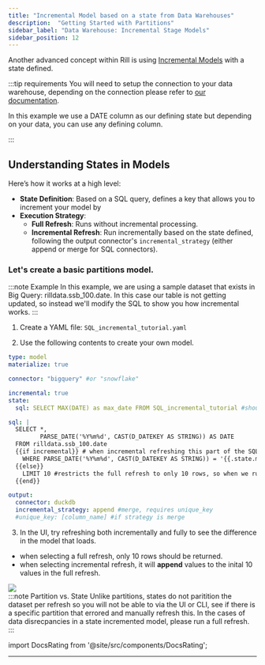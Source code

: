 ```yaml
---
title: "Incremental Model based on a state from Data Warehouses"
description:  "Getting Started with Partitions"
sidebar_label: "Data Warehouse: Incremental Stage Models"
sidebar_position: 12
---
```


Another advanced concept within Rill is using [Incremental Models](/build/incremental-models/#what-is-an-incremental-model) with a state defined. 

:::tip requirements
You will need to setup the connection to your data warehouse, depending on the connection please refer to [our documentation](https://docs.rilldata.com/reference/connectors/). 

In this example we use a DATE column as our defining state but depending on your data, you can use any defining column.

:::

## Understanding States in Models

Here’s how it works at a high level:

- **State Definition**: Based on a SQL query, defines a key that allows you to increment your model by
- **Execution Strategy**:
  - **Full Refresh**: Runs without incremental processing.
  - **Incremental Refresh**: Run incrementally based on the state defined, following the output connector's `incremental_strategy` (either append or merge for SQL connectors).

### Let's create a basic partitions model.

:::note Example
In this example, we are using a sample dataset that exists in Big Query: rilldata.ssb_100.date.
In this case our table is not getting updated, so instead we'll modify the SQL to show you how incremental works.
:::


1. Create a YAML file: `SQL_incremental_tutorial.yaml`

2. Use the following contents to create your own model.
```yaml
type: model
materialize: true

connector: "bigquery" #or "snowflake"

incremental: true
state:
  sql: SELECT MAX(DATE) as max_date FROM SQL_incremental_tutorial #should be the name of the current model

sql: |
  SELECT *,
         PARSE_DATE('%Y%m%d', CAST(D_DATEKEY AS STRING)) AS DATE
  FROM rilldata.ssb_100.date
  {{if incremental}} # when incremental refreshing this part of the SQL is used.
    WHERE PARSE_DATE('%Y%m%d', CAST(D_DATEKEY AS STRING)) = '{{.state.max_date}}' #normally would want to set this to where DATE > '{{.state.max_date}}' to only append new rows.
  {{else}} 
    LIMIT 10 #restricts the full refresh to only 10 rows, so when we run incremental, its easy to tell the difference. 
  {{end}}

output:
  connector: duckdb
  incremental_strategy: append #merge, requires unique_key
  #unique_key: [column_name] #if strategy is merge
```

3. In the UI, try refreshing both incrementally and fully to see the difference in the model that loads. 
- when selecting a full refresh, only 10 rows should be returned. 
- when selecting incremental refresh, it will **append** values to the inital 10 values in the full refresh. 


<img src = '/img/tutorials/302/data-warehouse-refresh.png' class='rounded-gif' />
<br />
:::note Partition vs. State
Unlike partitions, states do not paritition the dataset per refresh so you will not be able to via the UI or CLI, see if there is a specific partition that errored and manually refresh this. In the cases of data disrecpancies in a state incremented model, please run a full refresh. 
:::

import DocsRating from '@site/src/components/DocsRating';

---
<DocsRating />

